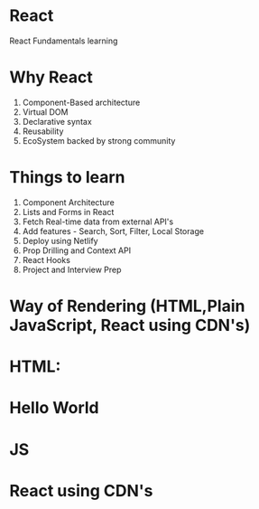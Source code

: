 # React
React Fundamentals learning
# Why React
1) Component-Based architecture
2) Virtual DOM
3) Declarative syntax
4) Reusability
5) EcoSystem backed by strong community

# Things to learn
1) Component Architecture
2) Lists and Forms in React
3) Fetch Real-time data from external API's
4) Add features - Search, Sort, Filter, Local Storage
5) Deploy using Netlify
6) Prop Drilling and Context API
7) React Hooks
8) Project and Interview Prep

# Way of Rendering (HTML,Plain JavaScript, React using CDN's)
# HTML:
<div id="root">
        <h1>Hello World</h1>
</div>

# JS
 <script> 
        const messge = document.createElement('h1')
        messge.innerHTML = "Hello World from JavaScript"
        const root = document.getElementById("root")
        root.appendChild(messge)
 </script>
    
# React using CDN's
<script crossorigin src="https://unpkg.com/react@18/umd/react.development.js"></script>
<script crossorigin src="https://unpkg.com/react-dom@18/umd/react-dom.development.js"></script>
 <script>
        const message = React.createElement('h1',{},'Hello World from React')
        const root = ReactDOM.createRoot(document.getElementById('root'))
        root.render(message)
 </script>
